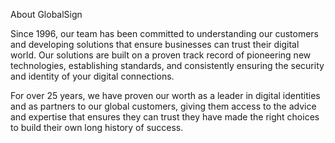 About GlobalSign

Since 1996, our team has been committed to understanding our customers and developing solutions that ensure businesses can trust their digital world. Our solutions are built on a proven track record of pioneering new technologies, establishing standards, and consistently ensuring the security and identity of your digital connections.

For over 25 years, we have proven our worth as a leader in digital identities and as partners to our global customers, giving them access to the advice and expertise that ensures they can trust they have made the right choices to build their own long history of success.
